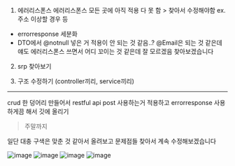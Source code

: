 1. 에러리스폰스
   에러리스폰스 모든 곳에 아직 적용 다 못 함 > 찾아서 수정해야함
   ex. 주소 이상할 경우 등
+ errorresponse 세분화
+ DTO에서 @notnull 넣은 거 적용이 안 되는 것 같음..? @Email은 되는 것 같은데
  얘도 에러리스폰스 쓰면서 어디 꼬이는 것 같은데 잘 모르겠음 찾아보겠습니다

2. srp 찾아보기

3. 구조 수정하기 (controller끼리, service끼리)

----
crud 한 덩어리 만들어서
restful api post 사용하는거 적용하고
errorresponse 사용하게끔 해서
깃에 올리기
>주말까지

일단 대충 구색은 맞춘 것 같아서 올려보고 문제점들 찾아서 계속 수정해보겠습니다

![image](https://github.com/user-attachments/assets/f9736a79-2f13-4001-8ff4-96495fc11b3c)
![image](https://github.com/user-attachments/assets/c606b366-0131-44f8-a984-f4b630e09810)
![image](https://github.com/user-attachments/assets/3c39e91e-1f86-4950-9a3f-8db46b92a7cd)
![image](https://github.com/user-attachments/assets/c4821f6d-466f-4818-a27e-1ba97341556d)
